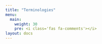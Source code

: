 ```yaml
---
title: "Terminologies"
menu:
  main:
    weight: 30
    pre: <i class='fas fa-comments'></i>
layout: docs
---
```

